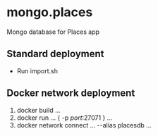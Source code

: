 # mongo.places
Mongo database for Places app

## Standard deployment

* Run import.sh

## Docker network deployment
 
1. docker build ...
1. docker run ... { -p _port_:27071 } ...
1. docker network connect ... --alias placesdb ...
